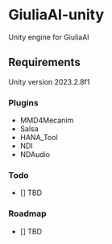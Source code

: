 # GiuliaAI-unity
Unity engine for GiuliaAI

## Requirements
Unity version 2023.2.8f1
### Plugins
- MMD4Mecanim
- Salsa
- HANA_Tool
- NDI
- NDAudio

### Todo
- [] TBD

### Roadmap
- [] TBD